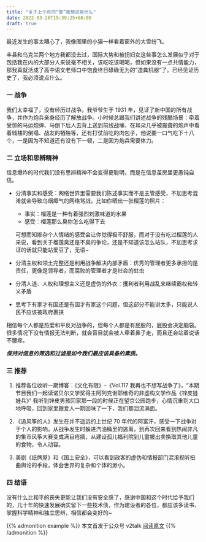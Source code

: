 ```yaml
---
title: "关于上个月的“雪”我想说些什么"
date: 2022-03-26T19:39:25+08:00
draft: true
---
```


最近发生的事太糟心了，我像图里的小猫一样看着窗外的大雪纷飞。


丰县和乌克兰两个地方我都没去过，国际大势和被拐妇女这些事怎么发展似乎对于包括我在内的大部分人来说毫不相关，该吃吃该喝喝，但如果没有一点共情能力，那我真就活成了高中语文老师口中饱食终日碌碌无为的”造粪机器“了。已经见证历史了，我必须说点什么。

### 一 战争

我们太幸福了，没有经历过战争。我爷爷生于 1931 年，见证了新中国的所有战争，并作为炮兵亲身经历了解放战争。小时候总跟我们讲述战争的残酷场景：牵着受惊的马运炮弹、马倒下后人去背上送到前线战壕、在耳朵几乎被震聋的炮声中看着城楼的倒塌、战友的牺牲等，还有打仗前吃的肉包子，他说要一口气吃下十八个，一是因为不知道还有没有下一顿，二是因为炮兵需要体力。

### 二 立场和思辨精神

信息爆炸的时代我们没有思辨精神不会变得更聪明，而是在信息茧房里更愚钝自信。
- 分清事实和感受：网络世界里需要我们陈述事实而不是主管感受，不加思考混淆就会导致乌烟瘴气的网络骂战，比如你晒出一张榴莲的照片：​
    - 事实：榴莲是一种有着强烈刺激味道的水果
    - 感受：榴莲那么臭你怎么吃得下去

    可想而知掺杂个人情绪的感受会让你觉得极不舒服，而对于没有吃过榴莲的人来说，看到关于榴莲臭还是不臭的争论，还是不知道该怎么站队，不加思考求证的话就只能站爱豆了，无语~

- 分清主权和领土完整还是利用战争解决内部矛盾：优秀的管理者更多承担的是责任，更像是领导者，而腐败的管理者才是社会的蛀虫

- 分清人道、人权和理想主义还是虚伪的外衣：攫利者利用战乱来继续霸权和转义矛盾

- 思考下有家才有国还是有国才有家这个问题，但这部分不能讲太多，只能说人民不应该被政府裹挟

相信每个人都是热爱和平反对战争的，但每个人都是有屁股的，屁股会决定脑袋。很多情况下没有情报无法判断，就会盲目就会被人牵着鼻子走，而且还会站着说话不腰疼。

_**保持对信息的筛选和过滤是如今我们最应该具备的素质。**_

### 三 推荐

1. 推荐各位收听一期博客：《文化有限》-《Vol.117 我再也不想写战争了》，“本期节目我们一起读诺贝尔文学奖得主阿列克谢耶维奇的非虚构文学作品《锌皮娃娃兵》” 我听到锌皮男孩回家那一段的时候正在望京公园跑步，心情沉重到大口地呼吸，回到家里跟爱人一期回味了一下，我们都泪流满面​。


2. 《追风筝的人》发生在并不遥远的上世纪 70 年代的阿富汗，感受一下战争对于个人的影响，从战争发生时躲进汽油桶里的逃离，到再次回来看到热闹非凡的集市风筝大赛变成满目疮痍，从建设孤儿福利院到儿童被出卖换取其他儿童的食物，令人动容。


3. 美剧《纸牌屋》和《国土安全》，可以看到政客的虚伪和情报部门混淆视听扭曲舆论的手段，体会世界的复杂和个体的渺小​。


### 四 结语

没有什么比和平的丧失更能让我们没有安全感了，感谢中国和这个时代给予我们的，几十年的快速发展确实留下一些技术债，作为建设者的各位，都应该多读书、掌握科学精神和独立思辨，相信都会变好的~

{{% admonition example %}}
本文首发于公众号 v2talk [阅读原文]()
{{% /admonition %}}
